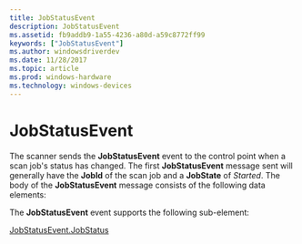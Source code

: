 ```yaml
---
title: JobStatusEvent
description: JobStatusEvent
ms.assetid: fb9addb9-1a55-4236-a80d-a59c8772ff99
keywords: ["JobStatusEvent"]
ms.author: windowsdriverdev
ms.date: 11/28/2017
ms.topic: article
ms.prod: windows-hardware
ms.technology: windows-devices
---
```


# JobStatusEvent


The scanner sends the **JobStatusEvent** event to the control point when a scan job's status has changed. The first **JobStatusEvent** message sent will generally have the **JobId** of the scan job and a **JobState** of *Started*. The body of the **JobStatusEvent** message consists of the following data elements:

The **JobStatusEvent** event supports the following sub-element:

[JobStatusEvent.JobStatus](jobstatusevent-jobstatus.md)

 

 





